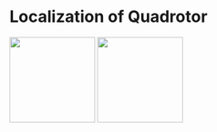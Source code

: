 # Localization of Quadrotor

<p float="left">
  <img src="assets/KLT_tracker_ORB.gif" width="150"/>
  <img src="assets/KLT_tracker_ORB2.gif" width="150"/> 
</p>

